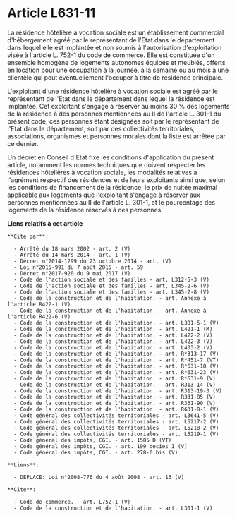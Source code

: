 # Article L631-11

La résidence hôtelière à vocation sociale est un établissement commercial d'hébergement agréé par le représentant de l'Etat
dans le département dans lequel elle est implantée et non soumis à l'autorisation d'exploitation visée à l'article L. 752-1
du code de commerce. Elle est constituée d'un ensemble homogène de logements autonomes équipés et meublés, offerts en
location pour une occupation à la journée, à la semaine ou au mois à une clientèle qui peut éventuellement l'occuper à titre
de résidence principale.

L'exploitant d'une résidence hôtelière à vocation sociale est agréé par le représentant de l'Etat dans le département dans
lequel la résidence est implantée. Cet exploitant s'engage à réserver au moins 30 % des logements de la résidence à des
personnes mentionnées au II de l'article L. 301-1 du présent code, ces personnes étant désignées soit par le représentant de
l'Etat dans le département, soit par des collectivités territoriales, associations, organismes et personnes morales dont la
liste est arrêtée par ce dernier. 

Un décret en Conseil d'Etat fixe les conditions d'application du présent article, notamment les normes techniques que doivent
respecter les résidences hôtelières à vocation sociale, les modalités relatives à l'agrément respectif des résidences et de
leurs exploitants ainsi que, selon les conditions de financement de la résidence, le prix de nuitée maximal applicable aux
logements que l'exploitant s'engage à réserver aux personnes mentionnées au II de l'article L. 301-1, et le pourcentage des
logements de la résidence réservés à ces personnes.

**Liens relatifs à cet article**

	**Cité par**:

	  - Arrêté du 18 mars 2002 - art. 2 (V)
	  - Arrêté du 14 mars 2014 - art. 1 (V)
	  - Décret n°2014-1299 du 23 octobre 2014 - art. (V)
	  - Loi n°2015-991 du 7 août 2015 - art. 59
	  - Décret n°2017-920 du 9 mai 2017 (V)
	  - Code de l'action sociale et des familles - art. L312-5-3 (V)
	  - Code de l'action sociale et des familles - art. L345-2-6 (V)
	  - Code de l'action sociale et des familles - art. L345-2-8 (V)
	  - Code de la construction et de l'habitation. - art. Annexe à l'article R422-1 (V)
	  - Code de la construction et de l'habitation. - art. Annexe à l'article R422-6 (V)
	  - Code de la construction et de l'habitation. - art. L301-5-1 (V)
	  - Code de la construction et de l'habitation. - art. L421-1 (M)
	  - Code de la construction et de l'habitation. - art. L422-2 (V)
	  - Code de la construction et de l'habitation. - art. L422-3 (V)
	  - Code de la construction et de l'habitation. - art. L433-2 (V)
	  - Code de la construction et de l'habitation. - art. R*313-17 (V)
	  - Code de la construction et de l'habitation. - art. R*451-7 (VT)
	  - Code de la construction et de l'habitation. - art. R*631-18 (V)
	  - Code de la construction et de l'habitation. - art. R*631-23 (V)
	  - Code de la construction et de l'habitation. - art. R*631-9 (V)
	  - Code de la construction et de l'habitation. - art. R313-14 (V)
	  - Code de la construction et de l'habitation. - art. R313-19-3 (V)
	  - Code de la construction et de l'habitation. - art. R331-85 (V)
	  - Code de la construction et de l'habitation. - art. R331-90 (V)
	  - Code de la construction et de l'habitation. - art. R631-8-1 (V)
	  - Code général des collectivités territoriales - art. L3641-5 (V)
	  - Code général des collectivités territoriales - art. L5217-2 (V)
	  - Code général des collectivités territoriales - art. L5218-2 (V)
	  - Code général des collectivités territoriales - art. L5219-1 (V)
	  - Code général des impôts, CGI. - art. 1585 D (VT)
	  - Code général des impôts, CGI. - art. 199 decies I (V)
	  - Code général des impôts, CGI. - art. 278-0 bis (V)

	**Liens**:

	  - DEPLACE: Loi n°2008-776 du 4 août 2008 - art. 13 (V)

	**Cite**:

	  - Code de commerce. - art. L752-1 (V)
	  - Code de la construction et de l'habitation. - art. L301-1 (V)

